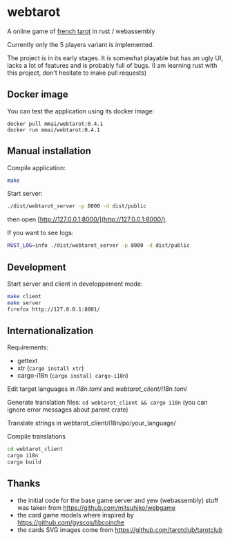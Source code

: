 # webtarot

A online game of [french tarot](https://en.wikipedia.org/wiki/French_tarot) in rust / webassembly

Currently only the 5 players variant is implemented.

The project is in its early stages. It is somewhat playable but has an ugly UI, lacks a lot of features and is probably full of bugs. 
(I am learning rust with this project, don't hesitate to make pull requests)

## Docker image

You can test the application using its docker image:

```
docker pull mmai/webtarot:0.4.1
docker run mmai/webtarot:0.4.1
```

## Manual installation

Compile application: 

```sh
make
```

Start server:

```sh
./dist/webtarot_server -p 8000 -d dist/public
```

then open [http://127.0.0.1:8000/](http://127.0.0.1:8000/).


If you want to see logs:
```sh
RUST_LOG=info ./dist/webtarot_server -p 8000 -d dist/public
```

## Development

Start server and client in developpement mode:

```sh
make client
make server
firefox http://127.0.0.1:8001/
```

## Internationalization

Requirements: 
- gettext
- xtr (`cargo install xtr`)
- cargo-i18n (`cargo install cargo-i18n`)

Edit target languages in _i18n.toml_ and _webtarot_client/i18n.toml_

Generate translation files: `cd webtarot_client && cargo i18n` (you can ignore error messages about parent crate)

Translate strings in webtarot_client/i18n/po/your_language/

Compile translations 

```sh
cd webtarot_client
cargo i18n
cargo build
```

## Thanks

* the initial code for the base game server and yew (webassembly) stuff was taken from https://github.com/mitsuhiko/webgame
* the card game models where inspired by https://github.com/gyscos/libcoinche
* the cards SVG images come from https://github.com/tarotclub/tarotclub


